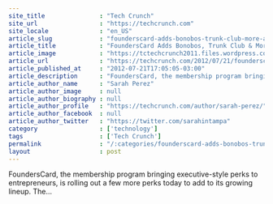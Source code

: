 ```yaml
---
site_title               : "Tech Crunch"
site_url                 : "https://techcrunch.com"
site_locale              : "en_US"
article_slug             : "founderscard-adds-bonobos-trunk-club-more-airlines-to-its-private-membership-club"
article_title            : "FoundersCard Adds Bonobos, Trunk Club & More Airlines To Its Private Membership Club"
article_image            : "https://tctechcrunch2011.files.wordpress.com/2012/01/founderscard.png?w=764&h=400&crop=1"
article_url              : "https://techcrunch.com/2012/07/21/founderscard-adds-bonobos-trunk-club-more-airlines-to-its-private-membership-club/"
article_published_at     : "2012-07-21T17:05:05-03:00"
article_description      : "FoundersCard, the membership program bringing executive-style perks to entrepreneurs, is rolling out a few more perks today to add to its growing lineup. The..."
article_author_name      : "Sarah Perez"
article_author_image     : null
article_author_biography : null
article_author_profile   : "https://techcrunch.com/author/sarah-perez/"
article_author_facebook  : null
article_author_twitter   : "https://twitter.com/sarahintampa"
category                 : ['technology']
tags                     : ['Tech Crunch']
permalink                : "/:categories/founderscard-adds-bonobos-trunk-club-more-airlines-to-its-private-membership-club/"
layout                   : post
---
```


FoundersCard, the membership program bringing executive-style perks to entrepreneurs, is rolling out a few more perks today to add to its growing lineup. The...

